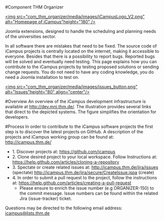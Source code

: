 #Component THM Organizer

<a href="http://icampus.thm.de"><img src="com_thm_organizer/media/images/iCampusLogo_V2.png"
alt="Homepage of iCampus"height="180" /></a>

Joomla extensions, designed to handle the scheduling and planning needs of the universities sector.

In all software there are mistakes that need to be fixed. The source
code of iCampus projects is centrally located on the internet, making it
accessible to everyone. Besides that there is a possibility to report
bugs. Reported bugs will be solved and eventually need testing. This
page explains how you can contribute to the iCampus projects by testing
proposed solutions or sending change requests. You do not need to have
any coding knowledge, you do need a Joomla installation to test on.

<a href="http://icampus.thm.de/jira/issues/"><img src="com_thm_organizer/media/images/issues_button.png"
alt="Issues"height="80" align="center"/></a>
</br>

#Overview
An overview of the iCampus development infrastructure is available at
<http://dev.mni.thm.de/>.
The illustration provides several links that direct to the depicted
systems. The figure simplifies the orientation for developers.

#Process
In order to contribute to the iCampus software projects the first step
is to discover the latest projects on GitHub. A description of the
projects and iCampus working group can be found at:
<http://icampus.thm.de/>

-   1\. Discover projects at: <https://github.com/icampus>
-   2\. Clone desired project to your local workspace. Follow Instructions
    at: <https://help.github.com/articles/cloning-a-repository>
-   3\. Spectate or create related issues at:
    <http://icampus.thm.de/jira/issues> (spectate)
    <http://icampus.thm.de/jira/secure/CreateIssue.jspa> (create)
-   4\. In order to submit a pull request to the project, follow the
    instructions at:
    <https://help.github.com/articles/creating-a-pull-request>
    -   Please ensure to enrich the issue number (e.g ORGANIZER-150) to
        the commit message. Issue numbers can be found within the
        related Jira (issue-tracker) ticket.

Questions may be directed to the following email address:
icampus@lists.thm.de